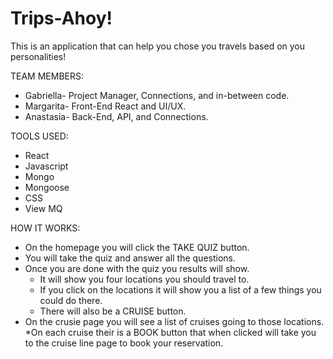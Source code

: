 # Trips-Ahoy!

This is an application that can help you chose you travels based on you personalities! 

TEAM MEMBERS:
* Gabriella- Project Manager, Connections, and in-between code.
* Margarita- Front-End React and UI/UX.
* Anastasia- Back-End, API, and Connections.

TOOLS USED:
* React
* Javascript
* Mongo
* Mongoose
* CSS
* View MQ


HOW IT WORKS:
* On the homepage you will click the TAKE QUIZ button.
* You will take the quiz and answer all the questions.
* Once you are done with the quiz you results will show.
    * It will show you four locations you should travel to.
    * If you click on the locations it will show you a list of a few things you could do there.
    * There will also be a CRUISE button.
* On the crusie page you will see a list of cruises going to those locations.
    *On each cruise their is a BOOK button that when clicked will take you to the cruise line page to book your reservation.
